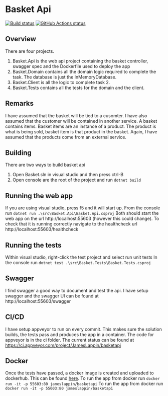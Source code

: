 # Basket Api

[![Build status](https://ci.appveyor.com/api/projects/status/ulm6oty4g46o3crh/branch/master?svg=true)](https://ci.appveyor.com/project/JamesLappin/basketapi/branch/master)
<a href="https://github.com/actions/create-release"><img alt="GitHub Actions status" src="https://github.com/actions/create-release/workflows/Tests/badge.svg"></a>

## Overview
There are four projects.
1) Basket.Api is the web api project containing the basket controller, swagger spec and the Dockerfile used to deploy the app
2) Basket.Domain contains all the domain logic required to complete the task. The database is just the InMemoryDatabase.
3) Basket.Client is all the logic to complete task 2.
4) Basket.Tests contains all the tests for the domain and the client.

## Remarks 
I have assumed that the basket will be tied to a cusomter. I have also assumed that the customer will be contained in another service.
A basket contains items. Basket items are an instance of a product. The product is what is being sold, basket item is that product in the basket. Again, I have assumed that the products come from an external service.

## Building
There are two ways to build basket api
1) Open Basket.sln in visual studio and then press ctrl-B
2) Open console are the root of the project and run `dotnet build`

## Running the web app
If you are using visual studio, press f5 and it will start up.
From the console run `dotnet run .\src\Basket.Api\Basket.Api.csproj`
Both should start the web app on the url http://localhost:55603 (however this could change). To check that it is running correctly navigate to the healthcheck url http://localhost:55603/healthcheck

## Running the tests
Within visual studio, right-click the test project and select run unit tests
In the console run `dotnet test .\src\Basket.Tests\Basket.Tests.csproj`

## Swagger
I find swagger a good way to document and test the api. I have setup swagger and the swagger UI can be found at http://localhost:55603/swagger

## CI/CD
I have setup appveyor to run on every commit. This makes sure the solution builds, the tests pass and produces the app in a container. The code for appveyor is in the ci folder. The current status can be found at https://ci.appveyor.com/project/JamesLappin/basketapi 

## Docker
Once the tests have passed, a docker image is created and uploaded to dockerhub. This can be found [here](https://hub.docker.com/r/jameslappin/basketapi/).
To run the app from docker run `docker run -it -p 55603:80 jameslappin/basketapi`
To run the app from docker run `docker run -it -p 55603:80 jameslappin/basketapi`
